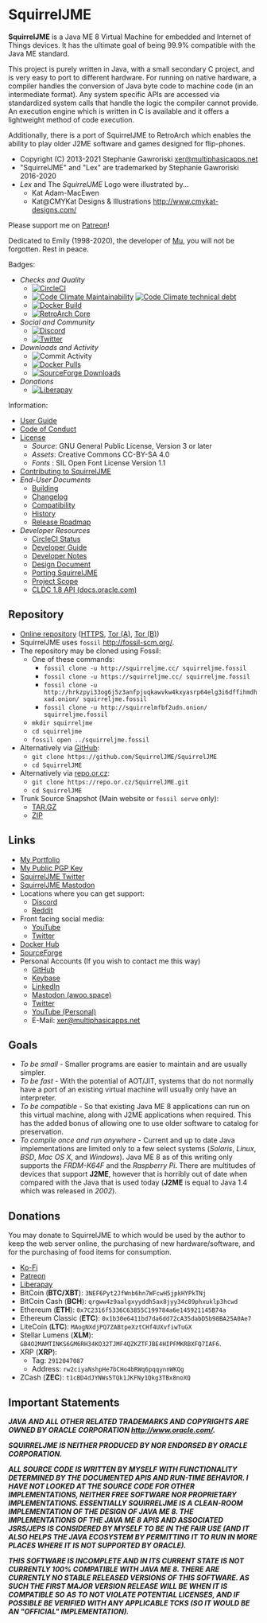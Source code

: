 # SquirrelJME

**SquirrelJME** is a Java ME 8 Virtual Machine for embedded and Internet of
Things devices. It has the ultimate goal of being 99.9% compatible with the
Java ME standard.

This project is purely written in Java, with a small secondary C project, and 
is very easy to port to different hardware. For running on native hardware, a
compiler handles the conversion of Java byte code to machine code (in an
intermediate format). Any system specific APIs are accessed via standardized
system calls that handle the logic the compiler cannot provide. An execution
engine which is written in C is available and it offers a lightweight method
of code execution.

Additionally, there is a port of SquirrelJME to RetroArch which enables the
ability to play older J2ME software and games designed for flip-phones.

 * Copyright (C) 2013-2021 Stephanie Gawroriski
   <xer@multiphasicapps.net>
 * "SquirrelJME" and "Lex" are trademarked by Stephanie Gawroriski 2016-2020
 * _Lex_ and The _SquirrelJME_ Logo were illustrated by...
   * Kat Adam-MacEwen
   * Kat@CMYKat Designs & Illustrations <http://www.cmykat-designs.com/>

Please support me on [Patreon](https://www.patreon.com/SquirrelJME)!

Dedicated to Emily (1998-2020), the developer of
[Mu](https://github.com/meepingsnesroms/Mu), you will not be forgotten.
Rest in peace.

Badges:

 * _Checks and Quality_
   * [![CircleCI](
     https://img.shields.io/circleci/build/github/SquirrelJME/SquirrelJME/trunk.svg?label=CircleCI%20Build)](
     https://circleci.com/gh/SquirrelJME/SquirrelJME/tree/trunk)
   * [![Code Climate Maintainability](
     https://img.shields.io/codeclimate/maintainability-percentage/SquirrelJME/SquirrelJME)](
     https://codeclimate.com/github/SquirrelJME/SquirrelJME)
     [![Code Climate technical debt](
     https://img.shields.io/codeclimate/tech-debt/SquirrelJME/SquirrelJME)](
     https://codeclimate.com/github/SquirrelJME/SquirrelJME)
   * [![Docker Build](
     https://img.shields.io/docker/cloud/build/xerthesquirrel/squirreljme.svg?label=Docker%20Container)](
     https://hub.docker.com/r/xerthesquirrel/squirreljme/builds)
   * [![RetroArch Core](
     https://git.libretro.com/libretro/SquirrelJME/badges/trunk/pipeline.svg?key_text=RetroArch%20Core&key_width=115)](
     https://git.libretro.org/libretro/SquirrelJME)
 * _Social and Community_
   * [![Discord](https://img.shields.io/discord/278929900893634560.svg?label=Discord%20Server)](
     https://discord.gg/9PkMMKt)
   * [![Twitter](
     https://img.shields.io/twitter/follow/MultiPhasicApps.svg?label=Follow%20on%20Twitter)](
     https://twitter.com/MultiPhasicApps)
 * _Downloads and Activity_
   * ![Commit Activity](
     https://img.shields.io/github/commit-activity/w/SquirrelJME/SquirrelJME.svg?label=Code%20Commits)
   * [![Docker Pulls](
     https://img.shields.io/docker/pulls/xerthesquirrel/squirreljme?label=Docker%20Pulls)](
     https://hub.docker.com/r/xerthesquirrel/squirreljme)
   * [![SourceForge Downloads](
     https://img.shields.io/sourceforge/dm/squirreljme.svg?label=SourceForge%20Downloads)](
     https://sourceforge.net/projects/squirreljme/files/)
 * _Donations_
   * [![Liberapay](
     https://img.shields.io/liberapay/receives/xershadowtail.svg?logo=liberapay&label=LiberaPay)](
     https://liberapay.com/xershadowtail)

Information:

 * [User Guide](assets/user-guide/readme.mkd)
 * [Code of Conduct](code-of-conduct.mkd)
 * [License](license.mkd)
   * _Source_: GNU General Public License, Version 3 or later
   * _Assets_: Creative Commons CC-BY-SA 4.0
   * _Fonts_ : SIL Open Font License Version 1.1
 * [Contributing to SquirrelJME](contributing.mkd)
 * _End-User Documents_
   * [Building](building.mkd)
   * [Changelog](changelog.mkd)
   * [Compatibility](compatibility.mkd)
   * [History](history.mkd)
   * [Release Roadmap](route.mkd)
 * _Developer Resources_
   * [CircleCI Status](
     https://circleci.com/gh/SquirrelJME/SquirrelJME/tree/trunk)
   * [Developer Guide](developer-guide.mkd)
   * [Developer Notes](assets/developer-notes/index.mkd)
   * [Design Document](design.mkd)
   * [Porting SquirrelJME](porting.mkd)
   * [Project Scope](scope.mkd)
   * [CLDC 1.8 API (docs.oracle.com)](
     https://docs.oracle.com/javame/8.0/api/cldc/api/overview-summary.html)

## Repository

 * [Online repository](http://squirreljme.cc/)
   ([HTTPS](https://squirreljme.cc/),
   [Tor (A)](http://hrkzpyi33og6j5z3anfpjuqkawvkw4kxyasrp64elg3i6dffihmdhxad.onion/),
   [Tor (B)](http://squirrelmfbf2udn.onion/))
 * SquirrelJME uses `fossil` <http://fossil-scm.org/>.
 * The repository may be cloned using Fossil:
   * One of these commands:
     * `fossil clone -u http://squirreljme.cc/ squirreljme.fossil`
     * `fossil clone -u https://squirreljme.cc/ squirreljme.fossil`
     * `fossil clone -u http://hrkzpyi33og6j5z3anfpjuqkawvkw4kxyasrp64elg3i6dffihmdhxad.onion/ squirreljme.fossil`
     * `fossil clone -u http://squirrelmfbf2udn.onion/ squirreljme.fossil`
   * `mkdir squirreljme`
   * `cd squirreljme`
   * `fossil open ../squirreljme.fossil`
 * Alternatively via [GitHub](https://github.com/SquirrelJME/SquirrelJME):
   * `git clone https://github.com/SquirrelJME/SquirrelJME`
   * `cd SquirrelJME`
 * Alternatively via [repo.or.cz](https://repo.or.cz/SquirrelJME.git):
   * `git clone https://repo.or.cz/SquirrelJME.git`
   * `cd SquirrelJME`
 * Trunk Source Snapshot (Main website or `fossil serve` only):
   * [TAR.GZ](/tarball/squirreljme-trunk.tar.gz?uuid=trunk)
   * [ZIP](/zip/squirreljme-trunk.zip?uuid=trunk)

## Links

 * [My Portfolio](https://shadowtail.dev/)
 * [My Public PGP Key](public-key.gpg.mkd)
 * [SquirrelJME Twitter](https://twitter.com/MultiPhasicApps)
 * [SquirrelJME Mastodon](https://mastodon.online/@SquirrelJME)
 * Locations where you can get support:
   * [Discord](https://discord.gg/9PkMMKt)
   * [Reddit](https://reddit.com/r/SquirrelJME)
 * Front facing social media:
   * [YouTube](https://www.youtube.com/channel/UCbmC7qQjeXUEUyE5XfDX5RA/)
   * [Twitter](https://twitter.com/MultiPhasicApps)
 * [Docker Hub](https://hub.docker.com/r/xerthesquirrel/squirreljme)
 * [SourceForge](https://sourceforge.net/p/squirreljme/)
 * Personal Accounts (If you wish to contact me this way)
   * [GitHub](https://github.com/XerTheSquirrel/)
   * [Keybase](https://keybase.io/xerthesquirrel)
   * [LinkedIn](https://www.linkedin.com/in/xerthesquirrel/)
   * [Mastodon (awoo.space)](https://awoo.space/@XerTheSquirrel)
   * [Twitter](https://twitter.com/XerShadowTail)
   * [YouTube (Personal)](
     https://www.youtube.com/channel/UCJ4QrvbDhjtd7u6EpfBQ__g)
   * E-Mail: <xer@multiphasicapps.net>

## Goals

 * _To be small_ - Smaller programs are easier to maintain and are usually
   simpler.
 * _To be fast_ - With the potential of AOT/JIT, systems that do not normally
   have a port of an existing virtual machine will usually only have an
   interpreter.
 * _To be compatible_ - So that existing Java ME 8 applications can run on this
   virtual machine, along with J2ME applications when required. This has the
   added bonus of allowing one to use older software to catalog for
   preservation.
 * _To compile once and run anywhere_ - Current and up to date Java
   implementations are limited only to a few select systems (_Solaris_,
   _Linux_, _BSD_, _Mac OS X_, and _Windows_). Java ME 8 as of this writing
   only supports the *FRDM-K64F* and the *Raspberry Pi*. There are multitudes
   of devices that support **J2ME**, however that is horribly out of date when
   compared with the Java that is used today (**J2ME** is equal to Java 1.4
   which was released in _2002_).

## Donations

You may donate to SquirrelJME to which would be used by the author to keep the
web server online, the purchasing of new hardware/software, and for the
purchasing of food items for consumption.

 * [Ko-Fi](http://ko-fi.com/xerthesquirrel)
 * [Patreon](https://www.patreon.com/SquirrelJME)
 * [Liberapay](https://liberapay.com/xershadowtail)
 * BitCoin (**BTC/XBT**):
   `3NEF6Pyt2JfWnb6hn7WFcwH5jpkHYPkTNj`
 * BitCoin Cash (**BCH**):
   `qrgww4z9aalgxyyddh5ax8jyy34c89phxuklp3hcwd`
 * Ethereum (**ETH**):
   `0x7C2316f5336C63855C199784a6e145921145B74a`
 * Ethereum Classic (**ETC**):
   `0x1b30e6411bd7da6dd72cA35dabD5b98BA25A0Ae7`
 * LiteCoin (**LTC**):
   `MAogNXdjPQ7ZABtpeXztCHf4UXvfiwTuGX`
 * Stellar Lumens (**XLM**):
   `GB4O2MAMTINKS6GM6RH34KO32TJMF4QZKZTFJBE4HIPFMKRBXFQ7IAF6`.
 * XRP (**XRP**):
   * Tag: `2912047087`
   * Address: `rw2ciyaNshpHe7bCHo4bRWq6pqqynnWKQg`
 * ZCash (**ZEC**):
   `t1cBD4dJYNWs5TQk1JKFNy1Qkg3TBx8noXQ`

## Important Statements

***JAVA AND ALL OTHER RELATED TRADEMARKS AND COPYRIGHTS ARE OWNED BY ORACLE
CORPORATION <http://www.oracle.com/>.***

***SQUIRRELJME IS NEITHER PRODUCED BY NOR ENDORSED BY ORACLE CORPORATION.***

***ALL SOURCE CODE IS WRITTEN BY MYSELF WITH FUNCTIONALITY DETERMINED BY THE
DOCUMENTED APIS AND RUN-TIME BEHAVIOR. I HAVE NOT LOOKED AT THE SOURCE CODE FOR
OTHER IMPLEMENTATIONS, NEITHER FREE SOFTWARE NOR PROPRIETARY IMPLEMENTATIONS.
ESSENTIALLY SQUIRRELJME IS A CLEAN-ROOM IMPLEMENTATION OF THE DESIGN OF JAVA
ME 8. THE IMPLEMENTATIONS OF THE JAVA ME 8
APIS AND ASSOCIATED JSRS/JEPS IS CONSIDERED BY MYSELF TO BE IN THE FAIR USE
(AND IT ALSO HELPS THE JAVA ECOSYSTEM BY PERMITTING IT TO RUN IN MORE PLACES
WHERE IT IS NOT SUPPORTED BY ORACLE).***

***THIS SOFTWARE IS INCOMPLETE AND IN ITS CURRENT STATE IS NOT CURRENTLY
100% COMPATIBLE WITH JAVA ME 8. THERE ARE CURRENTLY NO STABLE RELEASED VERSIONS
OF THIS SOFTWARE. AS SUCH THE FIRST MAJOR VERSION RELEASE WILL BE WHEN IT IS
COMPATIBLE SO AS TO NOT VIOLATE POTENTIAL LICENSES, AND IF POSSIBLE BE VERIFIED
WITH ANY APPLICABLE TCKS (SO IT WOULD BE AN "OFFICIAL" IMPLEMENTATION).***

